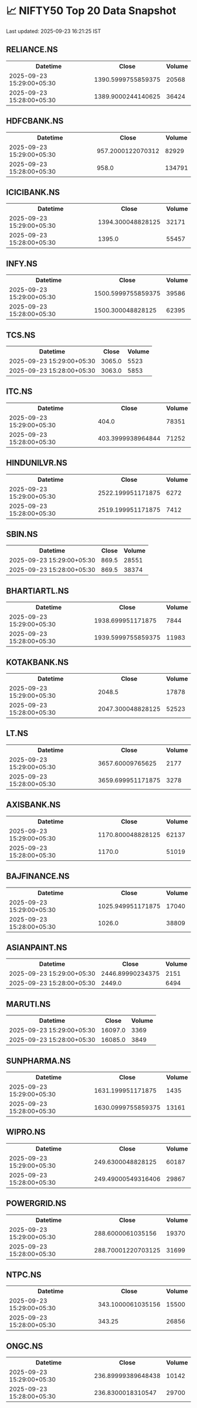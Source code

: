 # 📈 NIFTY50 Top 20 Data Snapshot

Last updated: 2025-09-23 16:21:25 IST

## RELIANCE.NS

<table>
  <tr><th>Datetime</th><th>Close</th><th>Volume</th></tr>
  <tr><td>2025-09-23 15:29:00+05:30</td><td>1390.5999755859375</td><td>20568</td></tr>
  <tr><td>2025-09-23 15:28:00+05:30</td><td>1389.9000244140625</td><td>36424</td></tr>
</table>

## HDFCBANK.NS

<table>
  <tr><th>Datetime</th><th>Close</th><th>Volume</th></tr>
  <tr><td>2025-09-23 15:29:00+05:30</td><td>957.2000122070312</td><td>82929</td></tr>
  <tr><td>2025-09-23 15:28:00+05:30</td><td>958.0</td><td>134791</td></tr>
</table>

## ICICIBANK.NS

<table>
  <tr><th>Datetime</th><th>Close</th><th>Volume</th></tr>
  <tr><td>2025-09-23 15:29:00+05:30</td><td>1394.300048828125</td><td>32171</td></tr>
  <tr><td>2025-09-23 15:28:00+05:30</td><td>1395.0</td><td>55457</td></tr>
</table>

## INFY.NS

<table>
  <tr><th>Datetime</th><th>Close</th><th>Volume</th></tr>
  <tr><td>2025-09-23 15:29:00+05:30</td><td>1500.5999755859375</td><td>39586</td></tr>
  <tr><td>2025-09-23 15:28:00+05:30</td><td>1500.300048828125</td><td>62395</td></tr>
</table>

## TCS.NS

<table>
  <tr><th>Datetime</th><th>Close</th><th>Volume</th></tr>
  <tr><td>2025-09-23 15:29:00+05:30</td><td>3065.0</td><td>5523</td></tr>
  <tr><td>2025-09-23 15:28:00+05:30</td><td>3063.0</td><td>5853</td></tr>
</table>

## ITC.NS

<table>
  <tr><th>Datetime</th><th>Close</th><th>Volume</th></tr>
  <tr><td>2025-09-23 15:29:00+05:30</td><td>404.0</td><td>78351</td></tr>
  <tr><td>2025-09-23 15:28:00+05:30</td><td>403.3999938964844</td><td>71252</td></tr>
</table>

## HINDUNILVR.NS

<table>
  <tr><th>Datetime</th><th>Close</th><th>Volume</th></tr>
  <tr><td>2025-09-23 15:29:00+05:30</td><td>2522.199951171875</td><td>6272</td></tr>
  <tr><td>2025-09-23 15:28:00+05:30</td><td>2519.199951171875</td><td>7412</td></tr>
</table>

## SBIN.NS

<table>
  <tr><th>Datetime</th><th>Close</th><th>Volume</th></tr>
  <tr><td>2025-09-23 15:29:00+05:30</td><td>869.5</td><td>28551</td></tr>
  <tr><td>2025-09-23 15:28:00+05:30</td><td>869.5</td><td>38374</td></tr>
</table>

## BHARTIARTL.NS

<table>
  <tr><th>Datetime</th><th>Close</th><th>Volume</th></tr>
  <tr><td>2025-09-23 15:29:00+05:30</td><td>1938.699951171875</td><td>7844</td></tr>
  <tr><td>2025-09-23 15:28:00+05:30</td><td>1939.5999755859375</td><td>11983</td></tr>
</table>

## KOTAKBANK.NS

<table>
  <tr><th>Datetime</th><th>Close</th><th>Volume</th></tr>
  <tr><td>2025-09-23 15:29:00+05:30</td><td>2048.5</td><td>17878</td></tr>
  <tr><td>2025-09-23 15:28:00+05:30</td><td>2047.300048828125</td><td>52523</td></tr>
</table>

## LT.NS

<table>
  <tr><th>Datetime</th><th>Close</th><th>Volume</th></tr>
  <tr><td>2025-09-23 15:29:00+05:30</td><td>3657.60009765625</td><td>2177</td></tr>
  <tr><td>2025-09-23 15:28:00+05:30</td><td>3659.699951171875</td><td>3278</td></tr>
</table>

## AXISBANK.NS

<table>
  <tr><th>Datetime</th><th>Close</th><th>Volume</th></tr>
  <tr><td>2025-09-23 15:29:00+05:30</td><td>1170.800048828125</td><td>62137</td></tr>
  <tr><td>2025-09-23 15:28:00+05:30</td><td>1170.0</td><td>51019</td></tr>
</table>

## BAJFINANCE.NS

<table>
  <tr><th>Datetime</th><th>Close</th><th>Volume</th></tr>
  <tr><td>2025-09-23 15:29:00+05:30</td><td>1025.949951171875</td><td>17040</td></tr>
  <tr><td>2025-09-23 15:28:00+05:30</td><td>1026.0</td><td>38809</td></tr>
</table>

## ASIANPAINT.NS

<table>
  <tr><th>Datetime</th><th>Close</th><th>Volume</th></tr>
  <tr><td>2025-09-23 15:29:00+05:30</td><td>2446.89990234375</td><td>2151</td></tr>
  <tr><td>2025-09-23 15:28:00+05:30</td><td>2449.0</td><td>6494</td></tr>
</table>

## MARUTI.NS

<table>
  <tr><th>Datetime</th><th>Close</th><th>Volume</th></tr>
  <tr><td>2025-09-23 15:29:00+05:30</td><td>16097.0</td><td>3369</td></tr>
  <tr><td>2025-09-23 15:28:00+05:30</td><td>16085.0</td><td>3849</td></tr>
</table>

## SUNPHARMA.NS

<table>
  <tr><th>Datetime</th><th>Close</th><th>Volume</th></tr>
  <tr><td>2025-09-23 15:29:00+05:30</td><td>1631.199951171875</td><td>1435</td></tr>
  <tr><td>2025-09-23 15:28:00+05:30</td><td>1630.0999755859375</td><td>13161</td></tr>
</table>

## WIPRO.NS

<table>
  <tr><th>Datetime</th><th>Close</th><th>Volume</th></tr>
  <tr><td>2025-09-23 15:29:00+05:30</td><td>249.6300048828125</td><td>60187</td></tr>
  <tr><td>2025-09-23 15:28:00+05:30</td><td>249.49000549316406</td><td>29867</td></tr>
</table>

## POWERGRID.NS

<table>
  <tr><th>Datetime</th><th>Close</th><th>Volume</th></tr>
  <tr><td>2025-09-23 15:29:00+05:30</td><td>288.6000061035156</td><td>19370</td></tr>
  <tr><td>2025-09-23 15:28:00+05:30</td><td>288.70001220703125</td><td>31699</td></tr>
</table>

## NTPC.NS

<table>
  <tr><th>Datetime</th><th>Close</th><th>Volume</th></tr>
  <tr><td>2025-09-23 15:29:00+05:30</td><td>343.1000061035156</td><td>15500</td></tr>
  <tr><td>2025-09-23 15:28:00+05:30</td><td>343.25</td><td>26856</td></tr>
</table>

## ONGC.NS

<table>
  <tr><th>Datetime</th><th>Close</th><th>Volume</th></tr>
  <tr><td>2025-09-23 15:29:00+05:30</td><td>236.89999389648438</td><td>10142</td></tr>
  <tr><td>2025-09-23 15:28:00+05:30</td><td>236.8300018310547</td><td>29700</td></tr>
</table>

